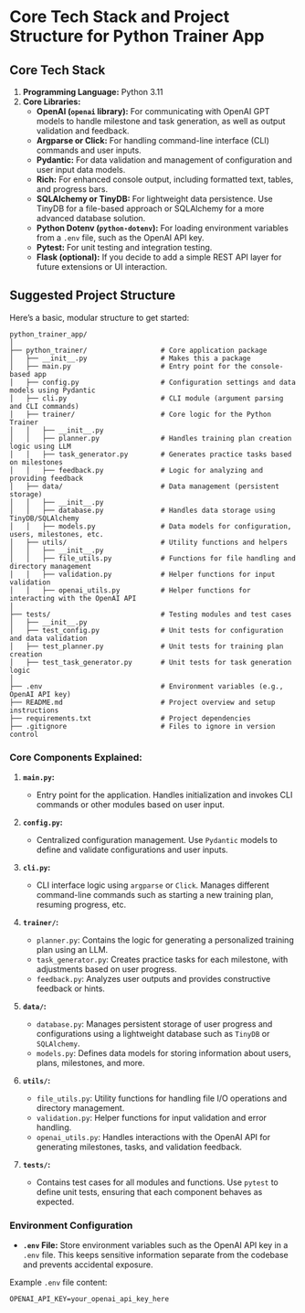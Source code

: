 
# Core Tech Stack and Project Structure for Python Trainer App

## Core Tech Stack
1. **Programming Language:** Python 3.11
2. **Core Libraries:**
   - **OpenAI (`openai` library):** For communicating with OpenAI GPT models to handle milestone and task generation, as well as output validation and feedback.
   - **Argparse or Click:** For handling command-line interface (CLI) commands and user inputs.
   - **Pydantic:** For data validation and management of configuration and user input data models.
   - **Rich:** For enhanced console output, including formatted text, tables, and progress bars.
   - **SQLAlchemy or TinyDB:** For lightweight data persistence. Use TinyDB for a file-based approach or SQLAlchemy for a more advanced database solution.
   - **Python Dotenv (`python-dotenv`):** For loading environment variables from a `.env` file, such as the OpenAI API key.
   - **Pytest:** For unit testing and integration testing.
   - **Flask (optional):** If you decide to add a simple REST API layer for future extensions or UI interaction.

## Suggested Project Structure

Here’s a basic, modular structure to get started:

```
python_trainer_app/
│
├── python_trainer/                  # Core application package
│   ├── __init__.py                  # Makes this a package
│   ├── main.py                      # Entry point for the console-based app
│   ├── config.py                    # Configuration settings and data models using Pydantic
│   ├── cli.py                       # CLI module (argument parsing and CLI commands)
│   ├── trainer/                     # Core logic for the Python Trainer
│   │   ├── __init__.py
│   │   ├── planner.py               # Handles training plan creation logic using LLM
│   │   ├── task_generator.py        # Generates practice tasks based on milestones
│   │   ├── feedback.py              # Logic for analyzing and providing feedback
│   ├── data/                        # Data management (persistent storage)
│   │   ├── __init__.py
│   │   ├── database.py              # Handles data storage using TinyDB/SQLAlchemy
│   │   ├── models.py                # Data models for configuration, users, milestones, etc.
│   ├── utils/                       # Utility functions and helpers
│   │   ├── __init__.py
│   │   ├── file_utils.py            # Functions for file handling and directory management
│   │   ├── validation.py            # Helper functions for input validation
│   │   ├── openai_utils.py          # Helper functions for interacting with the OpenAI API
│
├── tests/                           # Testing modules and test cases
│   ├── __init__.py
│   ├── test_config.py               # Unit tests for configuration and data validation
│   ├── test_planner.py              # Unit tests for training plan creation
│   ├── test_task_generator.py       # Unit tests for task generation logic
│
├── .env                             # Environment variables (e.g., OpenAI API key)
├── README.md                        # Project overview and setup instructions
├── requirements.txt                 # Project dependencies
├── .gitignore                       # Files to ignore in version control
```

### Core Components Explained:

1. **`main.py`:**  
   - Entry point for the application. Handles initialization and invokes CLI commands or other modules based on user input.

2. **`config.py`:**  
   - Centralized configuration management. Use `Pydantic` models to define and validate configurations and user inputs.

3. **`cli.py`:**  
   - CLI interface logic using `argparse` or `Click`. Manages different command-line commands such as starting a new training plan, resuming progress, etc.

4. **`trainer/`:**  
   - `planner.py`: Contains the logic for generating a personalized training plan using an LLM.
   - `task_generator.py`: Creates practice tasks for each milestone, with adjustments based on user progress.
   - `feedback.py`: Analyzes user outputs and provides constructive feedback or hints.

5. **`data/`:**  
   - `database.py`: Manages persistent storage of user progress and configurations using a lightweight database such as `TinyDB` or `SQLAlchemy`.
   - `models.py`: Defines data models for storing information about users, plans, milestones, and more.

6. **`utils/`:**  
   - `file_utils.py`: Utility functions for handling file I/O operations and directory management.
   - `validation.py`: Helper functions for input validation and error handling.
   - `openai_utils.py`: Handles interactions with the OpenAI API for generating milestones, tasks, and validation feedback.

7. **`tests/`:**  
   - Contains test cases for all modules and functions. Use `pytest` to define unit tests, ensuring that each component behaves as expected.

### Environment Configuration
- **`.env` File:** Store environment variables such as the OpenAI API key in a `.env` file. This keeps sensitive information separate from the codebase and prevents accidental exposure.

Example `.env` file content:
```
OPENAI_API_KEY=your_openai_api_key_here
```

